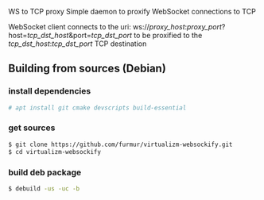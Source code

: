 WS to TCP proxy
Simple daemon to proxify WebSocket connections to TCP

WebSocket client connects to the uri:
ws://*proxy_host*:*proxy_port*?host=*tcp_dst_host*&port=*tcp_dst_port*
to be proxified to the *tcp_dst_host*:*tcp_dst_port* TCP destination

## Building from sources (Debian)

### install dependencies
```sh
# apt install git cmake devscripts build-essential
```

### get sources
```sh
$ git clone https://github.com/furmur/virtualizm-websockify.git
$ cd virtualizm-websockify
```

### build deb package
```sh
$ debuild -us -uc -b
```

[Yeti]:https://yeti-switch.org/
[Documentation]:https://yeti-switch.org/docs/en/
